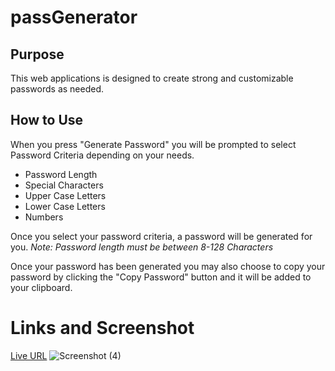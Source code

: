 # passGenerator

## Purpose

This web applications is designed to create strong and customizable passwords as needed.

## How to Use

When you press "Generate Password" you will be prompted to select Password Criteria depending on your needs.
- Password Length
- Special Characters
- Upper Case Letters
- Lower Case Letters
- Numbers

Once you select your password criteria, a password will be generated for you.
*Note: Password length must be between 8-128 Characters*

Once your password has been generated you may also choose to copy your password by clicking the "Copy Password" button and it will be added to your clipboard.

# Links and Screenshot
[Live URL](https://gmunoz94.github.io/passGenerator/)
![Screenshot (4)](https://user-images.githubusercontent.com/78816702/118164582-e1fa6480-b3e8-11eb-8ca6-1c10a49f7764.png)

